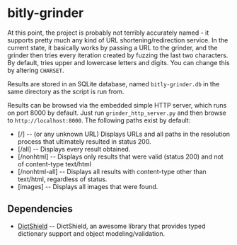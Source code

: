 bitly-grinder
=============

At this point, the project is probably not terribly accurately named - it
supports pretty much any kind of URL shortening/redirection service.  In
the current state, it basically works by passing a URL to the grinder,
and the grinder then tries every iteration created by fuzzing the last two
characters.  By default, tries upper and lowercase letters and digits.  You
can change this by altering `CHARSET`.

Results are stored in an SQLite database, named `bitly-grinder.db` in the
same directory as the script is run from.

Results can be browsed via the embedded simple HTTP server, which runs on
port 8000 by default.  Just run `grinder_http_server.py` and then browse to
`http://localhost:8000`.  The following paths exist by default:

* [/] -- (or any unknown URL) Displays URLs and all paths in the resolution
  process that ultimately resulted in status 200.
* [/all] -- Displays every result obtained.
* [/nonhtml] -- Displays only results that were valid (status 200) and
  not of content-type text/html
* [/nonhtml-all] -- Displays all results with content-type other than
  text/html, regardless of status.
* [images] -- Displays all images that were found.

Dependencies
------------

* [DictShield](http://github.com/j2labs/dictshield) -- DictShield, an
  awesome library that provides typed dictionary support and object
  modeling/validation.

